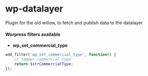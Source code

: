 # wp-datalayer
Plugin for the old willow, to fetch and publish data to the datalayer

#### Worpress filters available

- __wp_set_commercial_type__
``` php
add_filter('wp_set_commercial_type', function() {
	// tamper commercial type
	return $strCommercialType;
});
```
